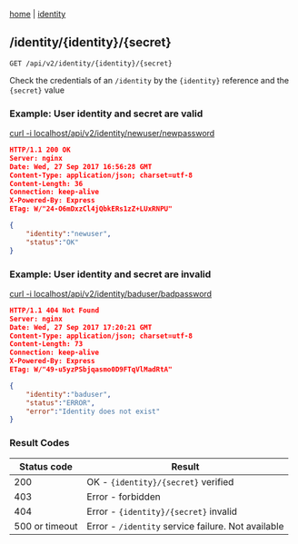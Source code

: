 [home](/home) | [identity](/docs/api/v2/identity)

## /identity/{identity}/{secret}

`GET /api/v2/identity/{identity}/{secret}`

Check the credentials of an `/identity` by the `{identity}` reference and the `{secret}` value

### Example: User identity and secret are valid

[curl -i localhost/api/v2/identity/newuser/newpassword](/api/v2/identity/newuser/newpassword)

```json
HTTP/1.1 200 OK
Server: nginx
Date: Wed, 27 Sep 2017 16:56:28 GMT
Content-Type: application/json; charset=utf-8
Content-Length: 36
Connection: keep-alive
X-Powered-By: Express
ETag: W/"24-O6mDxzCl4jQbkERs1zZ+LUxRNPU"

{
    "identity":"newuser",
    "status":"OK"
}
```

### Example: User identity and secret are invalid

[curl -i localhost/api/v2/identity/baduser/badpassword](/api/v2/identity/baduser/badpassword)

```json
HTTP/1.1 404 Not Found
Server: nginx
Date: Wed, 27 Sep 2017 17:20:21 GMT
Content-Type: application/json; charset=utf-8
Content-Length: 73
Connection: keep-alive
X-Powered-By: Express
ETag: W/"49-u5yzPSbjqasmo0D9FTqVlMadRtA"

{
    "identity":"baduser",
    "status":"ERROR",
    "error":"Identity does not exist"
}
```

### Result Codes
Status code|Result
---|---
200|OK - `{identity}/{secret}` verified
403|Error - forbidden
404|Error - `{identity}/{secret}` invalid
500 or timeout|Error - `/identity` service failure. Not available
